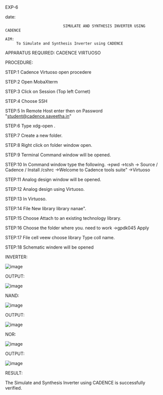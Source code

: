 EXP-6

date:

                              SIMULATE AND SYNTHESIS INVERTER USING CADENCE

    AIM:
         To Simulate and Synthesis Inverter using CADENCE

APPARATUS REQUIRED: CADENCE VIRTUOSO

PROCEDURE:

STEP:1 Cadence Virtuoso open procedere

STEP:2 Open MobaXterm

STEP:3 Click on Session (Top left Cornet)

STEP:4 Choose SSH

STEP:5 In Remote Host enter then on Password "student@cadence.saveetha.in"

STEP:6 Type xdg-open .

STEP:7 Create a new folder.

STEP:8 Right click on folder window open.

STEP:9 Terminal Command window will be opened.

STEP:10 In Command window type the following.
->pwd
->tcsh
-> Source / Cadence / Install /cshrc
->Welcome to Cadence tools suite"
->Virtuoso

STEP:11 Analog design window will be opened.

STEP:12 Analog design using Virtuoso.

STEP:13 In Virtuoso.

STEP:14 File New library library nanae".

STEP:15 Choose Attach to an existing technology library.

STEP:16 Choose the folder where you. need to work
->gpdk045 Apply

STEP:17 File cell veew choose library Type coll name.

STEP:18 Schematic windere will be opened

INVERTER:

![image](https://github.com/kristipatishivani/VLSI-LAB-EXP-6/assets/161432255/2f956830-3361-4829-8b42-8149fbca525f)

OUTPUT:

![image](https://github.com/kristipatishivani/VLSI-LAB-EXP-6/assets/161432255/17cb65f3-f0b3-4296-bf92-290c9a62fda1)

NAND:

![image](https://github.com/kristipatishivani/VLSI-LAB-EXP-6/assets/161432255/9135047c-41cf-4cf8-b199-5668695fd765)

OUTPUT:

![image](https://github.com/kristipatishivani/VLSI-LAB-EXP-6/assets/161432255/01cbca18-f652-4e81-b331-449b928e1620)

NOR:

![image](https://github.com/kristipatishivani/VLSI-LAB-EXP-6/assets/161432255/79c6014e-6233-4c88-ae9e-e0fd9342f29e)

OUTPUT:

![image](https://github.com/kristipatishivani/VLSI-LAB-EXP-6/assets/161432255/b81946e0-711f-4be9-bf9c-c6d6fcf26695)

RESULT:

The Simulate and Synthesis Inverter using CADENCE is successfully verified.















    
